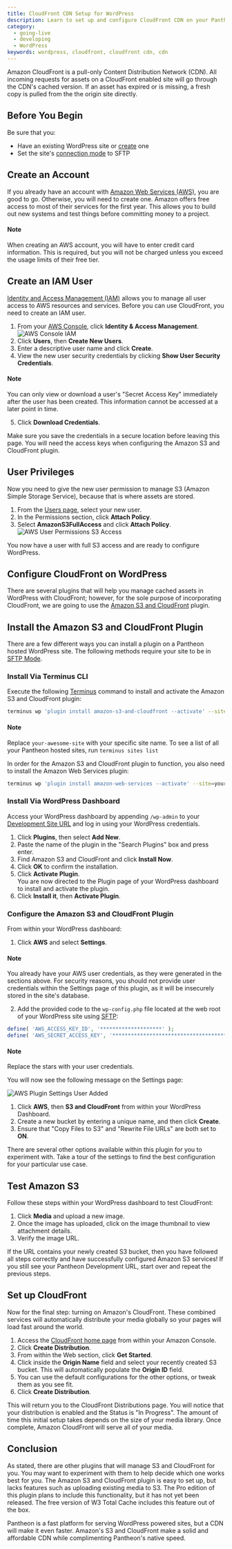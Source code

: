 ```yaml
---
title: CloudFront CDN Setup for WordPress
description: Learn to set up and configure CloudFront CDN on your Pantheon WordPress site.
category:
  - going-live
  - developing
  - WordPress
keywords: wordpress, cloudfront, cloudfront cdn, cdn
---
```

Amazon CloudFront is a pull-only Content Distribution Network (CDN). All incoming requests for assets on a CloudFront enabled site will go through the CDN's cached version. If an asset has expired or is missing, a fresh copy is pulled from the the origin site directly.

## Before You Begin

Be sure that you:

- Have an existing WordPress site or [create](/docs/articles/wordpress/starting-wordpress-site/) one
- Set the site's [connection mode](/docs/articles/sites/code/developing-directly-with-sftp-mode/#sftp-mode) to SFTP

## Create an Account
If you already have an account with [Amazon Web Services (AWS)](http://aws.amazon.com/free/), you are good to go. Otherwise, you will need to create one. Amazon offers free access to most of their services for the first year. This allows you to build out new systems and test things before committing money to a project.

<div class="alert alert-info" role="alert">
<h4>Note</h4>
When creating an AWS account, you will have to enter credit card information. This is required, but you will not be charged unless you exceed the usage limits of their free tier.</div>

## Create an IAM User
[Identity and Access Management (IAM)](http://aws.amazon.com/iam/) allows you to manage all user access to AWS resources and services. Before you can use CloudFront, you need to create an IAM user.

1. From your [AWS Console](https://console.aws.amazon.com), click **Identity & Access Management**.
 ![AWS Console IAM](/source/docs/assets/images/aws-console-iam2.png)
2. Click **Users**, then **Create New Users**.
3. Enter a descriptive user name and click **Create**.
4. View the new user security credentials by clicking **Show User Security Credentials**.

 <div class="alert alert-info" role="alert">
 <h4>Note</h4>
 You can only view or download a user's "Secret Access Key" immediately after the user has been created. This information cannot be accessed at a later point in time.</div>

5. Click **Download Credentials**.

Make sure you save the credentials in a secure location before leaving this page. You will need the access keys when configuring the Amazon S3 and CloudFront plugin.

## User Privileges
Now you need to give the new user permission to manage S3 (Amazon Simple Storage Service), because that is where assets are stored.

1. From the [Users page](https://console.aws.amazon.com/iam/home#users), select your new user.
1. In the Permissions section, click **Attach Policy**.
1. Select **AmazonS3FullAccess** and click **Attach Policy**.
 ![AWS User Permissions S3 Access](/source/docs/assets/images/aws-add-s3fullaccess.png)

You now have a user with full S3 access and are ready to configure WordPress.

## Configure CloudFront on WordPress
There are several plugins that will help you manage cached assets in WordPress with CloudFront; however, for the sole purpose of incorporating CloudFront, we are going to use the [Amazon S3 and CloudFront](https://wordpress.org/plugins/amazon-s3-and-cloudfront/) plugin.

## Install the Amazon S3 and CloudFront Plugin

There are a few different ways you can install a plugin on a Pantheon hosted WordPress site. The following methods require your site to be in [SFTP Mode](/docs/articles/sites/code/developing-directly-with-sftp-mode/#sftp-mod).

### Install Via Terminus CLI

Execute the following [Terminus](/docs/articles/local/cli/) command to install and activate the Amazon S3 and CloudFront plugin:

```bash
terminus wp 'plugin install amazon-s3-and-cloudfront --activate' --site=your-awesome-site --env=dev
```

<div class="alert alert-info" role="alert">
<h4>Note</h4>
Replace <code>your-awesome-site</code> with your specific site name. To see a list of all your Pantheon hosted sites, run <code>terminus sites list</code> </div>

In order for the Amazon S3 and CloudFront plugin to function, you also need to install the Amazon Web Services plugin:

```bash
terminus wp 'plugin install amazon-web-services --activate' --site=your-awesome-site --env=dev
```

### Install Via WordPress Dashboard

Access your WordPress dashboard by appending `/wp-admin` to your [Development Site URL](/docs/articles/sites/create/#visit-the-dev-installation) and log in using your WordPress credentials.

1. Click **Plugins**, then select **Add New**.
1. Paste the name of the plugin in the "Search Plugins" box and press enter.
1. Find Amazon S3 and CloudFront and click **Install Now**.
1. Click **OK** to confirm the installation.
1. Click **Activate Plugin**.  
  You are now directed to the Plugin page of your WordPress dashboard to install and activate the plugin.
1. Click **Install it**, then **Activate Plugin**.

### Configure the Amazon S3 and CloudFront Plugin

From within your WordPress dashboard:

1. Click **AWS** and select **Settings**.

  <div class="alert alert-info" role="alert">
  <h4>Note</h4>
  You already have your AWS user credentials, as they were generated in the sections above. For security reasons, you should not provide user credentials within the Settings page of this plugin, as it will be insecurely stored in the site's database.</div>

2. Add the provided code to the `wp-config.php` file located at the web root of your WordPress site using [SFTP](/docs/articles/sites/code/developing-directly-with-sftp-mode/):

  ```php
  define( 'AWS_ACCESS_KEY_ID', '********************' );
  define( 'AWS_SECRET_ACCESS_KEY', '****************************************' );
  ```
  <div class="alert alert-info" role="alert">
  <h4>Note</h4>
  Replace the stars with your user credentials.</div>

  You will now see the following message on the Settings page:

  ![AWS Plugin Settings User Added](/source/docs/assets/images/aws-plugin-add-user.png)

1. Click **AWS**, then **S3 and CloudFront** from within your WordPress Dashboard.  
2. Create a new bucket by entering a unique name, and then click **Create**.  
3. Ensure that "Copy Files to S3" and "Rewrite File URLs" are both set to **ON**.

There are several other options available within this plugin for you to experiment with. Take a tour of the settings to find the best configuration for your particular use case.

## Test Amazon S3

Follow these steps within your WordPress dashboard to test CloudFront:

1. Click **Media** and upload a new image.
1. Once the image has uploaded, click on the image thumbnail to view attachment details.
1. Verify the image URL.

If the URL contains your newly created S3 bucket, then you have followed all steps correctly and have successfully configured Amazon S3 services! If you still see your Pantheon Development URL, start over and repeat the previous steps.

## Set up CloudFront

Now for the final step: turning on Amazon's CloudFront. These combined services will automatically distribute your media globally so your pages will load fast around the world.

1. Access the [CloudFront home page](https://console.aws.amazon.com/cloudfront/home) from within your Amazon Console.
2. Click **Create Distribution**.
3. From within the Web section, click **Get Started**.
4. Click inside the **Origin Name** field and select your recently created S3 bucket. This will automatically populate the **Origin ID** field.
5. You can use the default configurations for the other options, or tweak them as you see fit.  
6. Click **Create Distribution**.

This will return you to the CloudFront Distributions page. You will notice that your distribution is enabled and the Status is "In Progress". The amount of time this initial setup takes depends on the size of your media library. Once complete, Amazon CloudFront will serve all of your media.


## Conclusion
As stated, there are other plugins that will manage S3 and CloudFront for you. You may want to experiment with them to help decide which one works best for you. The Amazon S3 and CloudFront plugin is easy to set up, but lacks features such as uploading existing media to S3. The Pro edition of this plugin plans to include this functionality, but it has not yet been released. The free version of W3 Total Cache includes this feature out of the box.

Pantheon is a fast platform for serving WordPress powered sites, but a CDN will make it even faster. Amazon's S3 and CloudFront make a solid and affordable CDN while complimenting Pantheon's native speed.
